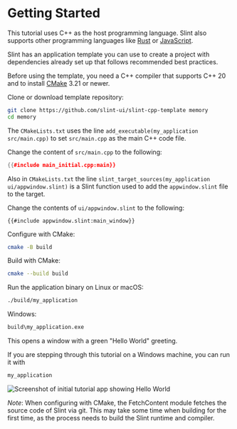 <!-- Copyright © SixtyFPS GmbH <info@slint.dev> ; SPDX-License-Identifier: MIT -->

# Getting Started

This tutorial uses C++ as the host programming language. Slint also supports other programming languages like
[Rust](https://slint.dev/docs/rust/slint/) or [JavaScript](https://slint.dev/docs/node/).

Slint has an application template you can use to create a project with dependencies already set up that follows recommended best practices.

Before using the template, you need a C++ compiler that supports C++ 20 and to install [CMake](https://cmake.org/download/) 3.21 or newer.

Clone or download template repository:

```sh
git clone https://github.com/slint-ui/slint-cpp-template memory
cd memory
```

The `CMakeLists.txt` uses the line `add_executable(my_application src/main.cpp)` to set `src/main.cpp` as the main C++ code file.

Change the content of `src/main.cpp` to the following:

```cpp
{{#include main_initial.cpp:main}}
```

Also in `CMakeLists.txt` the line
`slint_target_sources(my_application ui/appwindow.slint)` is a Slint function used to
add the `appwindow.slint` file to the target.

Change the contents of `ui/appwindow.slint` to the following:

```slint
{{#include appwindow.slint:main_window}}
```

Configure with CMake:

```sh
cmake -B build
```

Build with CMake:

```sh
cmake --build build
```

Run the application binary on Linux or macOS:

```sh
./build/my_application
```

Windows:

```sh
build\my_application.exe
```

This opens a window with a green "Hello World" greeting.

If you are stepping through this tutorial on a Windows machine, you can run it with

```sh
my_application
```

![Screenshot of initial tutorial app showing Hello World](https://slint.dev/blog/memory-game-tutorial/getting-started.png "Hello World")

_Note_: When configuring with CMake, the FetchContent module fetches the source code of Slint via git.
This may take some time when building for the first time, as the process needs to build
the Slint runtime and compiler.
